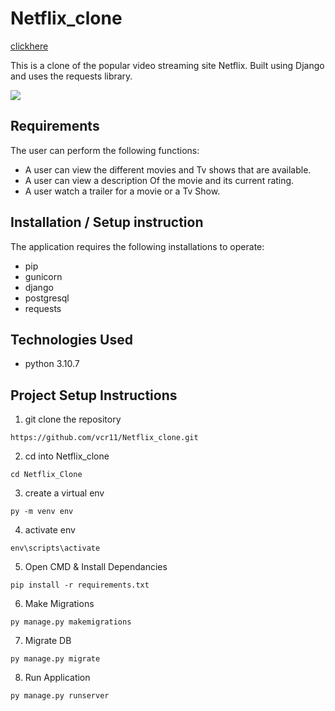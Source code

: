 # Netflix_clone
<a href="https://netflixclone-production-18e5.up.railway.app/watch/569d1312-063b-49c0-81f2-c040310cd13b/"> clickhere<a/>

This is a clone of the popular video streaming site Netflix. Built using Django and uses the requests library.

![](https://github.com/steve-njuguna-k/Django-Netflix-Clone/blob/master/Screenshot.PNG)

## Requirements
The user can perform the following functions:

- A user can view the different movies and Tv shows that are available.
- A user can view a description Of the movie and its current rating.
- A user watch a trailer for a movie or a Tv Show.

## Installation / Setup instruction
The application requires the following installations to operate:
- pip
- gunicorn
- django
- postgresql
- requests

## Technologies Used
- python 3.10.7

## Project Setup Instructions
1) git clone the repository 
```
https://github.com/vcr11/Netflix_clone.git
```
2. cd into Netflix_clone
```
cd Netflix_Clone
```
3. create a virtual env
```
py -m venv env
```
4. activate env
```
env\scripts\activate
```
5. Open CMD & Install Dependancies
```
pip install -r requirements.txt
```
6. Make Migrations
```
py manage.py makemigrations
```
7. Migrate DB
```
py manage.py migrate
```
8. Run Application
```
py manage.py runserver
```
